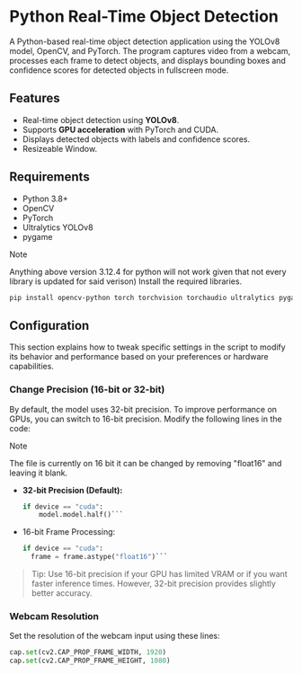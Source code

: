 # Python Real-Time Object Detection

A Python-based real-time object detection application using the YOLOv8 model, OpenCV, and PyTorch. The program captures video from a webcam, processes each frame to detect objects, and displays bounding boxes and confidence scores for detected objects in fullscreen mode.

## Features
- Real-time object detection using **YOLOv8**.
- Supports **GPU acceleration** with PyTorch and CUDA.
- Displays detected objects with labels and confidence scores.
- Resizeable Window.

## Requirements
- Python 3.8+
- OpenCV
- PyTorch
- Ultralytics YOLOv8
- pygame

> [!NOTE]
> Anything above version 3.12.4 for python will not work given that not every library is updated for said verison)
Install the required libraries.
```bash
pip install opencv-python torch torchvision torchaudio ultralytics pygame
```

## Configuration
This section explains how to tweak specific settings in the script to modify its behavior and performance based on your preferences or hardware capabilities.

### Change Precision (16-bit or 32-bit)
By default, the model uses 32-bit precision. To improve performance on GPUs, you can switch to 16-bit precision. Modify the following lines in the code:
> [!NOTE]
> The file is currently on 16 bit it can be changed by removing "float16" and leaving it blank.

- **32-bit Precision (Default):**
  ```python
  if device == "cuda":
      model.model.half()```
- 16-bit Frame Processing:
  ```Python
  if device == "cuda":
    frame = frame.astype("float16")```
> Tip: Use 16-bit precision if your GPU has limited VRAM or if you want faster inference times. However, 32-bit precision provides slightly better accuracy.

### Webcam Resolution
Set the resolution of the webcam input using these lines:

```Python
cap.set(cv2.CAP_PROP_FRAME_WIDTH, 1920)
cap.set(cv2.CAP_PROP_FRAME_HEIGHT, 1080)
```







